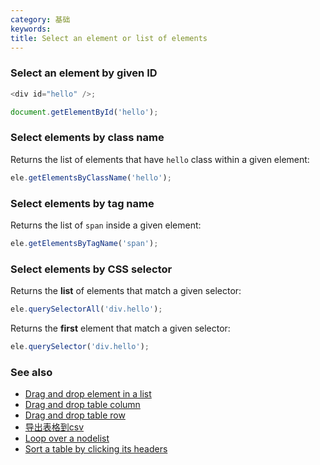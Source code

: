 ```yaml
---
category: 基础
keywords:
title: Select an element or list of elements
---
```


### Select an element by given ID

```js
<div id="hello" />;

document.getElementById('hello');
```

### Select elements by class name

Returns the list of elements that have `hello` class within a given element:

```js
ele.getElementsByClassName('hello');
```

### Select elements by tag name

Returns the list of `span` inside a given element:

```js
ele.getElementsByTagName('span');
```

### Select elements by CSS selector

Returns the **list** of elements that match a given selector:

```js
ele.querySelectorAll('div.hello');
```

Returns the **first** element that match a given selector:

```js
ele.querySelector('div.hello');
```

### See also

-   [Drag and drop element in a list](/drag-and-drop-element-in-a-list)
-   [Drag and drop table column](/drag-and-drop-table-column)
-   [Drag and drop table row](/drag-and-drop-table-row)
-   [导出表格到csv](/export-a-table-to-csv)
-   [Loop over a nodelist](/loop-over-a-nodelist)
-   [Sort a table by clicking its headers](/sort-a-table-by-clicking-its-headers)
